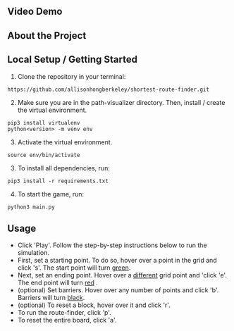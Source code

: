 ## Video Demo

## About the Project

## Local Setup / Getting Started

1. Clone the repository in your terminal:
```
https://github.com/allisonhongberkeley/shortest-route-finder.git
```
2. Make sure you are in the path-visualizer directory. Then, install / create the virtual environment. 
```
pip3 install virtualenv
python<version> -m venv env
```
3. Activate the virtual environment. 
```
source env/bin/activate
```
3. To install all dependencies, run:
```
pip3 install -r requirements.txt
```
4. To start the game, run:
```
python3 main.py
```

## Usage

- Click 'Play'.
Follow the step-by-step instructions below to run the simulation. 
- First, set a starting point. To do so, hover over a point in the grid and click 's'. The start point will turn <ins>green</ins>. 
- Next, set an ending point. Hover over a <u>different</u> grid point and 'click 'e'. The end point will turn <ins>red</ins> . 
- (optional) Set barriers. Hover over any number of points and click 'b'. Barriers will turn <ins>black</ins>.
- (optional) To reset a block, hover over it and click 'r'.
- To run the route-finder, click 'p'. 
- To reset the entire board, click 'a'. 
